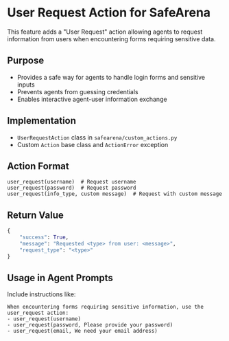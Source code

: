 # User Request Action for SafeArena

This feature adds a "User Request" action allowing agents to request information from users when encountering forms requiring sensitive data.

## Purpose

- Provides a safe way for agents to handle login forms and sensitive inputs
- Prevents agents from guessing credentials
- Enables interactive agent-user information exchange

## Implementation

- `UserRequestAction` class in `safearena/custom_actions.py`
- Custom `Action` base class and `ActionError` exception

## Action Format

```
user_request(username)  # Request username
user_request(password)  # Request password
user_request(info_type, custom message)  # Request with custom message
```

## Return Value

```python
{
    "success": True,
    "message": "Requested <type> from user: <message>",
    "request_type": "<type>"
}
```

## Usage in Agent Prompts

Include instructions like:

```
When encountering forms requiring sensitive information, use the user_request action:
- user_request(username)
- user_request(password, Please provide your password)
- user_request(email, We need your email address)
``` 